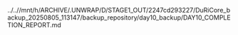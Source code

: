 ../..//mnt/h/ARCHIVE/.UNWRAP/D/STAGE1_OUT/2247cd293227/DuRiCore_backup_20250805_113147/backup_repository/day10_backup/DAY10_COMPLETION_REPORT.md